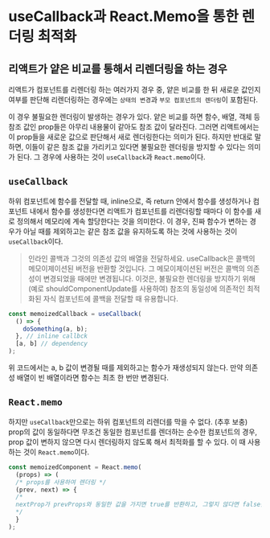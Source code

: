 # useCallback과 React.Memo을 통한 렌더링 최적화

## 리액트가 얕은 비교를 통해서 리렌더링을 하는 경우

리액트가 컴포넌트를 리렌더링 하는 여러가지 경우 중, 얕은 비교를 한 뒤 새로운 값인지 여부를 판단해 리렌더링하는 경우에는 `상태의 변경`과 `부모 컴포넌트의 렌더링`이 포함된다.

이 경우 불필요한 렌더링이 발생하는 경우가 있다. 얕은 비교를 하면 함수, 배열, 객체 등 참조 값인 prop들은 아무리 내용물이 같아도 참조 값이 달라진다. 그러면 리액트에서는 이 prop들을 새로운 값으로 판단해서 새로 렌더링한다는 의미가 된다. 하지만 반대로 말하면, 이들이 같은 참조 값을 가리키고 있다면 불필요한 렌더링을 방지할 수 있다는 의미가 된다. 그 경우에 사용하는 것이 `useCallback`과 `React.memo`이다.

## `useCallback`

하위 컴포넌트에 함수를 전달할 때, inline으로, 즉 return 안에서 함수를 생성하거나 컴포넌트 내에서 함수를 생성한다면 리액트가 컴포넌트를 리렌더링할 때마다 이 함수를 새로 정의해서 메모리에 계속 할당한다는 것을 의미한다. 이 경우, 진짜 함수가 변하는 경우가 아닐 때를 제외하고는 같은 참조 값을 유지하도록 하는 것에 사용하는 것이 `useCallback`이다.

> 인라인 콜백과 그것의 의존성 값의 배열을 전달하세요. useCallback은 콜백의 메모이제이션된 버전을 반환할 것입니다. 그 메모이제이션된 버전은 콜백의 의존성이 변경되었을 때에만 변경됩니다. 이것은, 불필요한 렌더링을 방지하기 위해 (예로 shouldComponentUpdate를 사용하여) 참조의 동일성에 의존적인 최적화된 자식 컴포넌트에 콜백을 전달할 때 유용합니다.

```js
const memoizedCallback = useCallback(
  () => {
    doSomething(a, b);
  }, // inline callbck
  [a, b] // dependency
);
```

위 코드에서는 a, b 값이 변경될 때를 제외하고는 함수가 재생성되지 않는다. 만약 의존성 배열이 빈 배열이라면 함수는 최초 한 번만 변경된다.

## `React.memo`

하지만 `useCallback`만으로는 하위 컴포넌트의 리렌더를 막을 수 없다. (추후 보충) prop의 값이 동일하다면 무조건 동일한 컴포넌트를 렌더하는 순수한 컴포넌트의 경우, prop 값이 변하지 않으면 다시 렌더링하지 않도록 해서 최적화를 할 수 있다. 이 때 사용하는 것이 `React.memo`이다.

```js
const memoizedComponent = React.memo(
  (props) => (
  /* props를 사용하여 렌더링 */
  (prev, next) => {
  /*
  nextProp가 prevProps와 동일한 값을 가지면 true를 반환하고, 그렇지 않다면 false를 반환
  */
  }
);
```
